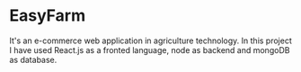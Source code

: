 # EasyFarm
It's an e-commerce web application in agriculture technology. In this project I have used React.js as a fronted language, node as backend and mongoDB as database.
